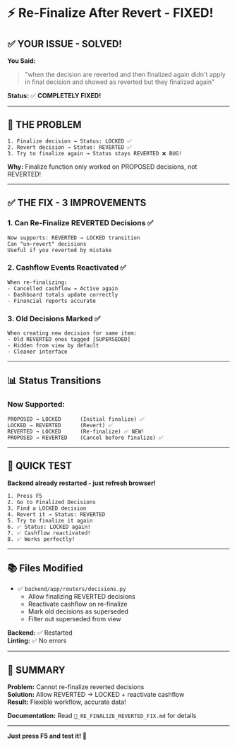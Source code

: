 # ⚡ Re-Finalize After Revert - FIXED!

## ✅ **YOUR ISSUE - SOLVED!**

**You Said:**
> "when the decision are reverted and then finalized again didn't apply in final decision and showed as reverted but they finalized again"

**Status:** ✅ **COMPLETELY FIXED!**

---

## 🐛 **THE PROBLEM**

```
1. Finalize decision → Status: LOCKED ✅
2. Revert decision → Status: REVERTED ✅
3. Try to finalize again → Status stays REVERTED ❌ BUG!
```

**Why:** Finalize function only worked on PROPOSED decisions, not REVERTED!

---

## ✅ **THE FIX - 3 IMPROVEMENTS**

### **1. Can Re-Finalize REVERTED Decisions** ✅
```
Now supports: REVERTED → LOCKED transition
Can "un-revert" decisions
Useful if you reverted by mistake
```

### **2. Cashflow Events Reactivated** ✅
```
When re-finalizing:
- Cancelled cashflow → Active again
- Dashboard totals update correctly
- Financial reports accurate
```

### **3. Old Decisions Marked** ✅
```
When creating new decision for same item:
- Old REVERTED ones tagged [SUPERSEDED]
- Hidden from view by default
- Cleaner interface
```

---

## 📊 **Status Transitions**

### **Now Supported:**

```
PROPOSED → LOCKED      (Initial finalize) ✅
LOCKED → REVERTED      (Revert) ✅
REVERTED → LOCKED      (Re-finalize) ✅ NEW!
PROPOSED → REVERTED    (Cancel before finalize) ✅
```

---

## 🧪 **QUICK TEST**

**Backend already restarted - just refresh browser!**

```
1. Press F5
2. Go to Finalized Decisions
3. Find a LOCKED decision
4. Revert it → Status: REVERTED
5. Try to finalize it again
6. ✅ Status: LOCKED again!
7. ✅ Cashflow reactivated!
8. ✅ Works perfectly!
```

---

## 📚 **Files Modified**

- ✅ `backend/app/routers/decisions.py`
  - Allow finalizing REVERTED decisions
  - Reactivate cashflow on re-finalize
  - Mark old decisions as superseded
  - Filter out superseded from view

**Backend:** ✅ Restarted  
**Linting:** ✅ No errors

---

## 🎊 **SUMMARY**

**Problem:** Cannot re-finalize reverted decisions  
**Solution:** Allow REVERTED → LOCKED + reactivate cashflow  
**Result:** Flexible workflow, accurate data!  

**Documentation:** Read `🔄_RE_FINALIZE_REVERTED_FIX.md` for details

---

**Just press F5 and test it! 🎉**


